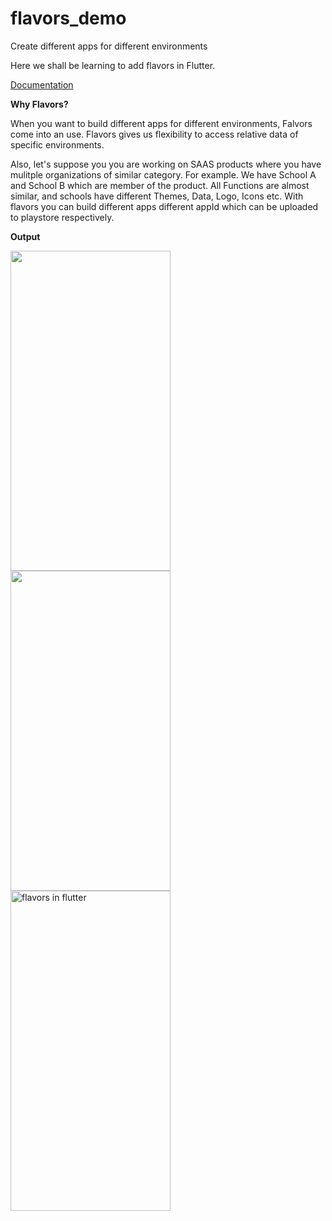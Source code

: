 # flavors_demo

Create different apps for different environments

Here we shall be learning to add flavors in Flutter.

[Documentation](https://flutterjunction.com/how-to-add-flavors-in-flutter)

**Why Flavors?**



When you want to build different apps for different environments, Falvors come into an use. Flavors gives us flexibility to access relative data of specific environments.

Also, let's suppose you you are working on SAAS products where you have mulitple organizations of similar category. For example.
We have School A and School B which are member of the product. All Functions are almost similar, and schools have different Themes, Data, Logo, Icons etc. With flavors you can build different apps different appId which can be uploaded to playstore respectively.

**Output**
<p>
<img "flavors in android"  src="https://user-images.githubusercontent.com/29372485/228334313-958848f8-f983-4b2b-b29f-38e4c7d03475.jpg" width="256" height="512">
<img "add flavors in flutter"  src="https://user-images.githubusercontent.com/29372485/228337374-d46792e6-002a-43aa-bd1a-5e11a78b72a3.jpg" width="256" height="512">
<img alt="flavors in flutter" src="https://user-images.githubusercontent.com/29372485/228337703-f63144c4-2ed7-4ab1-9f6b-27e4dcee32d8.jpg" width="256"  height="512">


</p>






